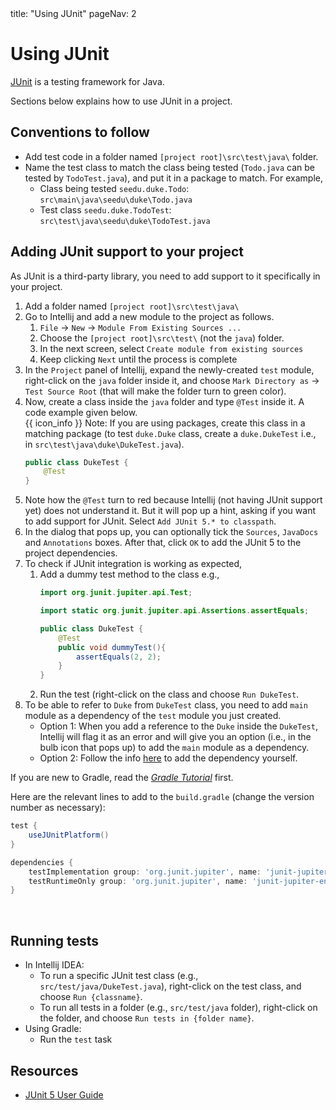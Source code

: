 <frontmatter>
  title: "Using JUnit"
  pageNav: 2
</frontmatter>

# Using JUnit

<div class="lead">

[JUnit](https://junit.org/junit5/) is a testing framework for Java.
</div>

Sections below explains how to use JUnit in a project.

<!-- --------------------------------------------------------------------------------------------------------- -->

## Conventions to follow

* Add test code in a folder named `[project root]\src\test\java\` folder.
* Name the test class to match the class being tested (`Todo.java` can be tested by `TodoTest.java`), and put it in a package to match. For example, 
  * Class being tested `seedu.duke.Todo`: `src\main\java\seedu\duke\Todo.java`
  * Test class `seedu.duke.TodoTest`: `src\test\java\seedu\duke\TodoTest.java`

<!-- --------------------------------------------------------------------------------------------------------- -->

## Adding JUnit support to your project

As JUnit is a third-party library, you need to add support to it specifically in your project.

<tabs> 
  <tab header="In Intellij, without Gradle">

1. Add a folder named `[project root]\src\test\java\`
1. Go to Intellij and add a new module to the project as follows.
   1. `File` → `New` → `Module From Existing Sources ...`
   1. Choose the `[project root]\src\test\` (not the `java`) folder.
   1. In the next screen, select `Create module from existing sources`
   1. Keep clicking `Next` until the process is complete
1. In the `Project` panel of Intellij, expand the newly-created `test` module, right-click on the `java` folder inside it, and choose `Mark Directory as` → `Test Source Root` (that will make the folder turn to green color).
1. Now, create a class inside the `java` folder and type `@Test` inside it. A code example given below.<br>
   {{ icon_info }} Note: If you are using packages, create this class in a matching package (to test `duke.Duke` class, create a `duke.DukeTest` i.e., in `src\test\java\duke\DukeTest.java`).
   ```java
   public class DukeTest {
       @Test
   }
   ```
1. Note how the `@Test` turn to red because Intellij (not having JUnit support yet) does not understand it. But it will pop up a hint, asking if you want to add support for JUnit. Select `Add JUnit 5.* to classpath`.
  1. In the dialog that pops up, you can optionally tick the `Sources`, `JavaDocs` and `Annotations` boxes. After that, click `OK` to add the JUnit 5 to the project dependencies.
1. To check if JUnit integration is working as expected,
   1. Add a dummy test method to the class e.g.,
      ```java
      import org.junit.jupiter.api.Test;
      
      import static org.junit.jupiter.api.Assertions.assertEquals;
      
      public class DukeTest {
          @Test
          public void dummyTest(){
              assertEquals(2, 2);
          }
      }
      ```
   1. Run the test (right-click on the class and choose `Run DukeTest`.
1. To be able to refer to `Duke` from `DukeTest` class, you need to add `main` module as a dependency of the `test` module you just created.
   * Option 1: When you add a reference to the `Duke` inside the `DukeTest`, Intellij will flag it as an error and will give you an option (i.e., in the bulb icon that pops up) to add the `main` module as a dependency.
   * Option 2: Follow the info [here](https://www.jetbrains.com/help/idea/working-with-module-dependencies.html) to add the dependency yourself.
  </tab>
  <tab header="With Gradle">

If you are new to Gradle, read the [_Gradle Tutorial_](gradle.html) first.

Here are the relevant lines to add to the `build.gradle` (change the version number as necessary):

```groovy {highlight-lines="2, 6-7", heading="buidl.gradle"}
test {
    useJUnitPlatform()
}

dependencies {
    testImplementation group: 'org.junit.jupiter', name: 'junit-jupiter-api', version: '5.4.0'
    testRuntimeOnly group: 'org.junit.jupiter', name: 'junit-jupiter-engine', version: '5.4.0'
}
```

</tab>
</tabs>

<br>

<!-- --------------------------------------------------------------------------------------------------------- -->

## Running tests

* In Intellij IDEA:
  * To run a specific JUnit test class (e.g., `src/test/java/DukeTest.java`), right-click on the test class, and choose `Run {classname}`.
  * To run all tests in a folder (e.g., `src/test/java` folder), right-click on the folder, and choose `Run tests in {folder name}`.
 * Using Gradle:
   * Run the `test` task

<!-- --------------------------------------------------------------------------------------------------------- -->

## Resources

* [JUnit 5 User Guide](https://junit.org/junit5/docs/current/user-guide/)
